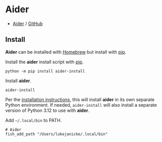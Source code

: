 # Aider

- [Aider](https://aider.chat) / [GitHub](https://github.com/Aider-AI/aider)

## Install

**Aider** can be installed with [Homebrew](Homebrew.md) but install with [pip](Python.md).

Install the **aider** install script with [pip](Python.md).

```shell
python -m pip install aider-install
```

Install **aider**.

```shell
aider-install
```

Per the [installation instructions](https://aider.chat/docs/install.html), this will install **aider** in its own separate Python environment. If needed, `aider-install` will also install a separate version of Python 3.12 to use with **aider**.

Add `~/.local/bin` to PATH.

```shell
# Aider
fish_add_path "/Users/lukejanicke/.local/bin"
```
